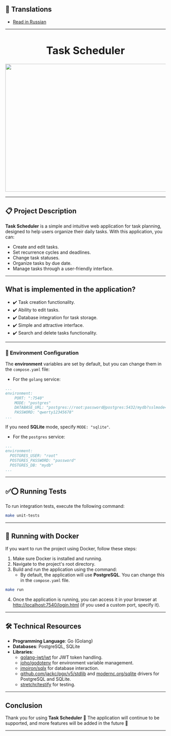 
## 📖 Translations
- [Read in Russian](/README_RU.md)

---

<h3 align="center">
  <div align="center">
    <h1>Task Scheduler</h1>
  </div>
  <a href="https://github.com/goroutiner/task_scheduler">
    <img src="https://i.pinimg.com/736x/3e/5b/3a/3e5b3a55a757aa664704f6f33f2c1c4b.jpg" width="600" height="400"/>
  </a>
</h3>

---

## 📋 Project Description

**Task Scheduler** is a simple and intuitive web application for task planning, designed to help users organize their daily tasks. With this application, you can:

- Create and edit tasks.
- Set recurrence cycles and deadlines.
- Change task statuses.
- Organize tasks by due date.
- Manage tasks through a user-friendly interface.

---

## What is implemented in the application?

- ✔️ Task creation functionality.
- ✔️ Ability to edit tasks.
- ✔️ Database integration for task storage.
- ✔️ Simple and attractive interface.
- ✔️ Search and delete tasks functionality.

---


### 🔧 Environment Configuration

The **environment** variables are set by default, but you can change them in the `compose.yaml` file:

- For the `golang` service:

```yaml
...
environment:
    PORT: ":7540"
    MODE: "postgres"
    DATABASE_URL: "postgres://root:password@postgres:5432/mydb?sslmode=disable"
    PASSWORD: "qwerty12345678"
...
```

If you need **SQLite** mode, specify `MODE: "sqlite"`.

- For the `postgres` service:

```yaml
...
environment:
  POSTGRES_USER: "root"
  POSTGRES_PASSWORD: "password"
  POSTGRES_DB: "mydb"
...
```

---

## ✅⭕ Running Tests

To run integration tests, execute the following command:

```sh
make unit-tests
```

---

## 🐳 Running with Docker

If you want to run the project using Docker, follow these steps:

1. Make sure Docker is installed and running.
2. Navigate to the project's root directory.
3. Build and run the application using the command:
   - By default, the application will use **PostgreSQL**. You can change this in the `compose.yaml` file.

```sh
make run
```

4. Once the application is running, you can access it in your browser at [http://localhost:7540/login.html](http://localhost:7540/login.html) (if you used a custom port, specify it).

---

## 🛠️ Technical Resources

- **Programming Language**: Go (Golang)
- **Databases**: PostgreSQL, SQLite
- **Libraries**:
  - [golang-jwt/jwt](https://github.com/golang-jwt/jwt) for JWT token handling.
  - [joho/godotenv](https://github.com/joho/godotenv) for environment variable management.
  - [jmoiron/sqlx](https://github.com/jmoiron/sqlx) for database interaction.
  - [github.com/jackc/pgx/v5/stdlib](https://github.com/jackc/pgx) and [modernc.org/sqlite](https://gitlab.com/cznic/sqlite) drivers for PostgreSQL and SQLite.
  - [stretchr/testify](https://github.com/stretchr/testify) for testing.

---

## Conclusion

Thank you for using **Task Scheduler** 🤝 The application will continue to be supported, and more features will be added in the future 💫

---
